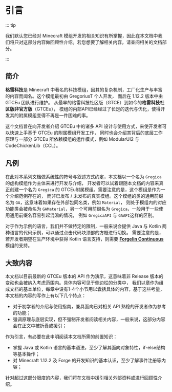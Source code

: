 # 引言

::: tip

我们默认您已经对 Minecraft 模组开发的相关知识有所掌握，因此在本文档中我们将只对这部分内容做回顾性介绍。若您想要了解相关内容，请查阅相关的文档部分。

:::

## 简介

**格雷科技**是 Minecraft 中著名的科技模组，因其的复杂机制，工厂化生产与丰富的内容而闻名。这个模组最初由 GregoriusT 个人开发，
而后在 1.12.2 版本中由 GTCEu 团队进行维护。 从最早的格雷科技社区版（GTCE）到如今的**格雷科技社区版非官方版**（GTCEu），
模组的内部API已经经过了长足的迭代与优化，使得开发其的附属模组变得不再是一件困难的事。

这个文档旨在向开发者介绍 GTCEu 中的诸多 API 设计与使用方式，来使开发者可以快速上手基于 GTCEu 的附属模组开发工作，
同时也会介绍其背后的底层工作原理与一部分 GTCEu 所依赖模组的运作模式，例如 ModularUI2 与 CodeChickenLib（CCL）。

## 凡例

在此对本系列文档做系统性的符号与叙述方式约定，本文档以一个名为 `Gregica` 的虚构模组作为主体来进行开发与介绍，
开发者可以试着跟随本文档的内容来真正创建一个名为 `Gregica` 的 GTCEu附属模组。需要注意的是，这个模组是作为一个介绍范例存在的，
而非已发布 / 未发布的真实模组。这个模组的类的通用前缀名为 `GA`，这意味着如果存在外部包同名类，例如 `Material`，
则处于模组内的对应功能类会被命名为 `GAMaterial`，另一个可用前缀名为 `Gregica`，一般用于一些使用通用前缀名容易引起混淆的情况，
例如 `GregicaAPI` 与 `GAAPI`这样的区别。

对于作为示例的语言，我们并不做特定的限制，一般来说会提供 Java 与 Kotlin 两种语言的代码示例，可以通过点击代码块顶部的方框进行切换。
需要注意的是，若开发者期望在生产环境中获得 Kotlin 语言支持，则需要 [**Forgelin Continuous**](https://github.com/ChAoSUnItY/Forgelin-Continuous) 模组的支持。

## 大致内容

本文档以目前最新的 GTCEu 版本的 API 作为演示，这意味着非 Release 版本的变动也会被纳入考虑范围内。具体内容可见于侧边栏的分类中，
我们以章作为组成文档的基本单位，每章中设有1-4个小节用以囊括具体的内容，基于这些考量，本文档的内容的写作上有以下几个特点：

- 对于初学者的介绍与使用指南，兼具面向已对相关 API 熟稔的开发者作为参考的功能；
- 强调原理与底层实现，但不强制开发者阅读相关内容，一般来说，这部分内容会在正文中被折叠或援引；

作为引言，有必要在此申明阅读本文档所需的前置知识：

- 掌握 Java 或 Kotlin 语言的基本语法，至少了解其面向对象特性，if-else结构等基本操作；
- 对 Minecraft 1.12.2 及 Forge 的开发知识的基本认识，至少了解事件注册等内容；

针对超过这部分限度的内容，我们将在文档中援引相关外部资料或进行回顾性介绍。